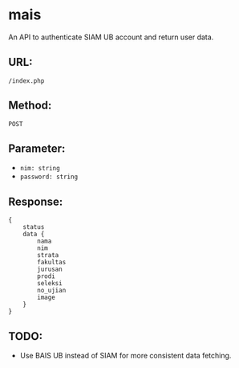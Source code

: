 # mais
An API to authenticate SIAM UB account and return user data.

## URL:
`/index.php`

## Method:
`POST`

## Parameter:
- `nim: string`
- `password: string`

## Response:
```
{
    status
    data {
        nama
        nim
        strata
        fakultas
        jurusan
        prodi
        seleksi
        no_ujian
        image
    }
}
```

## TODO:
- Use BAIS UB instead of SIAM for more consistent data fetching.
